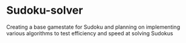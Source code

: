 # Sudoku-solver
Creating a base gamestate for Sudoku and planning on implementing various algorithms to test efficiency and speed at solving Sudokus
